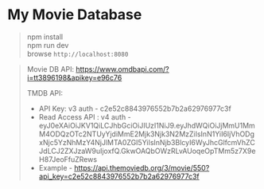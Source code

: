 My Movie Database
===

> npm install  
> npm run dev  
> browse `http://localhost:8080`  

> Movie DB API: https://www.omdbapi.com/?i=tt3896198&apikey=e96c76  
>
> TMDB API:  
> - API Key: v3 auth - c2e52c8843976552b7b2a62976977c3f  
> - Read Access API : v4 auth - eyJ0eXAiOiJKV1QiLCJhbGciOiJIUzI1NiJ9.eyJhdWQiOiJjMmU1MmM4ODQzOTc2NTUyYjdiMmE2Mjk3Njk3N2MzZiIsInN1YiI6IjVhODgxNjc5YzNhMzY4NjJlMTA0ZGI5YiIsInNjb3BlcyI6WyJhcGlfcmVhZCJdLCJ2ZXJzaW9uIjoxfQ.GkwOAQbOWzRLvAUoqeOpTMm5z7X9eH87JeoFfuZRews
> - Example - https://api.themoviedb.org/3/movie/550?api_key=c2e52c8843976552b7b2a62976977c3f  